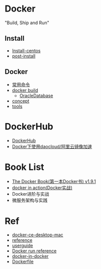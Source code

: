 # Docker

"Build, Ship and Run"

## Install

- [Install-centos](Install-centos.md)
- [post-install](https://docs.docker.com/engine/installation/linux/linux-postinstall/)

## Docker

- [常用命令](docker/command.md)
- [docker build](dockerBuild.md)
  - [OracleDatabase](docker/oracleDatabase.md)
- [concept](docker/concept.md)
- [tools](docker/tools.md)

# DockerHub

- [DockerHub](dockerHub/Readme.md)
- [Docker下使用daocloud/阿里云镜像加速](https://mp.weixin.qq.com/s/MeGUBkfzQSP6osHWbrv7eg)

# Book List

- [The Docker Book(第一本Docker书) v1.9.1](books/theDockerBook.md)
- [docker in action(Docker实战)](books/dockerInAction.md)
- Docker进阶与实战
- 微服务架构与实践

# Ref

- [docker-ce-desktop-mac](https://store.docker.com/editions/community/docker-ce-desktop-mac)
- [reference](https://docs.docker.com/reference/)
- [userguide](https://docs.docker.com/engine/userguide/)
- [Docker run reference](https://docs.docker.com/engine/reference/run/)
- [docker-in-docker](https://github.com/jpetazzo/dind)
- [Dockerfile](https://github.com/dockerfile/)
